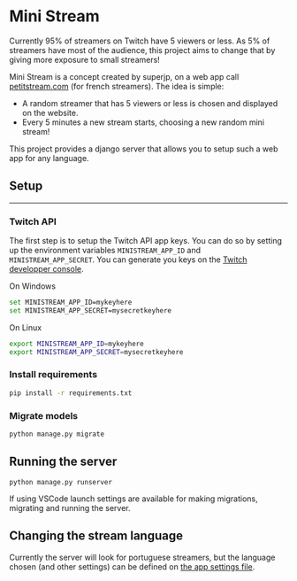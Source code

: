 # Mini Stream

Currently 95% of streamers on Twitch have 5 viewers or less. As 5% of streamers have most of the audience, this project aims to change that by giving more exposure to small streamers!

Mini Stream is a concept created by superjp, on a web app call [petitstream.com](https://petitstream.com/) (for french streamers). The idea is simple:
- A random streamer that has 5 viewers or less is chosen and displayed on the website.
- Every 5 minutes a new stream starts, choosing a new random mini stream!


This project provides a django server that allows you to setup such a web app for any language.

## Setup
-------------
### Twitch API
The first step is to setup the Twitch API app keys. You can do so by setting up the environment variables `MINISTREAM_APP_ID` and `MINISTREAM_APP_SECRET`. You can generate you keys on the [Twitch developper console](https://dev.twitch.tv/console/apps).

On Windows
```bash
set MINISTREAM_APP_ID=mykeyhere
set MINISTREAM_APP_SECRET=mysecretkeyhere
```

On Linux
```bash
export MINISTREAM_APP_ID=mykeyhere
export MINISTREAM_APP_SECRET=mysecretkeyhere
```

### Install requirements
```bash
pip install -r requirements.txt
```

### Migrate models
```bash
python manage.py migrate
```

## Running the server

```
python manage.py runserver
```

If using VSCode launch settings are available for making migrations, migrating and running the server.

## Changing the stream language

Currently the server will look for portuguese streamers, but the language chosen (and other settings) can be defined on [the app settings file](twitchsearch/settings.py).


